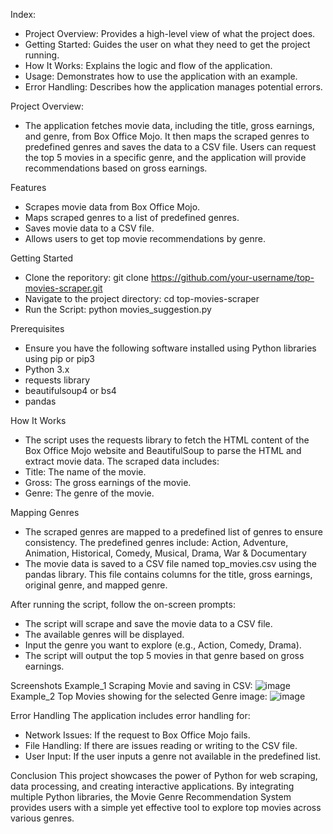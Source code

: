 Index:
- Project Overview: Provides a high-level view of what the project does.
- Getting Started: Guides the user on what they need to get the project running.
- How It Works: Explains the logic and flow of the application.
- Usage: Demonstrates how to use the application with an example.
- Error Handling: Describes how the application manages potential errors.

Project Overview:
- The application fetches movie data, including the title, gross earnings, and genre, from Box Office Mojo. It then maps the scraped genres to predefined genres and saves the data to a CSV file. Users can request the top 5 movies in a specific genre, and the application will provide recommendations based on gross earnings.

Features
- Scrapes movie data from Box Office Mojo.
- Maps scraped genres to a list of predefined genres.
- Saves movie data to a CSV file.
- Allows users to get top movie recommendations by genre.

Getting Started
- Clone the reporitory: git clone https://github.com/your-username/top-movies-scraper.git
- Navigate to the project directory: cd top-movies-scraper
- Run the Script: python movies_suggestion.py

Prerequisites
- Ensure you have the following software installed using Python libraries using pip or pip3
- Python 3.x
- requests library
- beautifulsoup4  or bs4
- pandas

How It Works
- The script uses the requests library to fetch the HTML content of the Box Office Mojo website and BeautifulSoup to parse the HTML and extract movie data. The scraped data includes:
- Title: The name of the movie.
- Gross: The gross earnings of the movie.
- Genre: The genre of the movie.

Mapping Genres
- The scraped genres are mapped to a predefined list of genres to ensure consistency. The predefined genres include: Action, Adventure, Animation, Historical, Comedy, Musical, Drama, War & Documentary
- The movie data is saved to a CSV file named top_movies.csv using the pandas library. This file contains columns for the title, gross earnings, original genre, and mapped genre.

After running the script, follow the on-screen prompts:
- The script will scrape and save the movie data to a CSV file.
- The available genres will be displayed.
- Input the genre you want to explore (e.g., Action, Comedy, Drama).
- The script will output the top 5 movies in that genre based on gross earnings.

Screenshots
Example_1 Scraping Movie and saving in CSV: ![image](https://github.com/user-attachments/assets/d7fba25c-168a-4e23-8318-b1d60ca881ae)
Example_2 Top Movies showing for the selected Genre image: ![image](https://github.com/user-attachments/assets/9d5fa9a9-bee9-4fd4-8c68-04417f21def6)


Error Handling
The application includes error handling for:
- Network Issues: If the request to Box Office Mojo fails.
- File Handling: If there are issues reading or writing to the CSV file.
- User Input: If the user inputs a genre not available in the predefined list.

Conclusion
This project showcases the power of Python for web scraping, data processing, and creating interactive applications. By integrating multiple Python libraries, the Movie Genre Recommendation System provides users with a simple yet effective tool to explore top movies across various genres.
